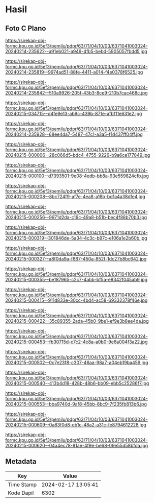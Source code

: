 # Hasil

## Foto C Plano

https://sirekap-obj-formc.kpu.go.id/5ef3/pemilu/pdpr/63/71/04/10/03/6371041003024-20240214-235622--a91eb021-a949-4fb5-bebd-5905057fbdd5.jpg

https://sirekap-obj-formc.kpu.go.id/5ef3/pemilu/pdpr/63/71/04/10/03/6371041003024-20240214-235819--9974ad51-88fe-4411-a014-f4e0378f6525.jpg

https://sirekap-obj-formc.kpu.go.id/5ef3/pemilu/pdpr/63/71/04/10/03/6371041003024-20240214-235842--510a9926-205f-43b3-8ce9-210b7cac468c.jpg

https://sirekap-obj-formc.kpu.go.id/5ef3/pemilu/pdpr/63/71/04/10/03/6371041003024-20240215-034715--d4fe9e13-ab9c-439b-871e-afbf11e631e2.jpg

https://sirekap-obj-formc.kpu.go.id/5ef3/pemilu/pdpr/63/71/04/10/03/6371041003024-20240214-235928--68ee4da7-5487-47c1-a3a5-f1d437ff04ff.jpg

https://sirekap-obj-formc.kpu.go.id/5ef3/pemilu/pdpr/63/71/04/10/03/6371041003024-20240215-000006--28c066d5-bdc4-4755-9226-b9a6ce177849.jpg

https://sirekap-obj-formc.kpu.go.id/5ef3/pemilu/pdpr/63/71/04/10/03/6371041003024-20240215-000100--d7393501-9e08-4edb-bb8a-93e559824cfb.jpg

https://sirekap-obj-formc.kpu.go.id/5ef3/pemilu/pdpr/63/71/04/10/03/6371041003024-20240215-000208--8bc724f9-af7e-4ea8-a18b-bd1a4a38dfe4.jpg

https://sirekap-obj-formc.kpu.go.id/5ef3/pemilu/pdpr/63/71/04/10/03/6371041003024-20240215-000256--9971d2da-c16c-49a8-b51b-bec4f88b70b3.jpg

https://sirekap-obj-formc.kpu.go.id/5ef3/pemilu/pdpr/63/71/04/10/03/6371041003024-20240215-000319--301846de-5a34-4c3c-b97c-e106a1e2b60b.jpg

https://sirekap-obj-formc.kpu.go.id/5ef3/pemilu/pdpr/63/71/04/10/03/6371041003024-20240215-000327--a8f0da9a-f867-450a-852f-1dc27b8bc642.jpg

https://sirekap-obj-formc.kpu.go.id/5ef3/pemilu/pdpr/63/71/04/10/03/6371041003024-20240215-000355--be187965-c2c7-4abb-bf5a-e8342f045ab9.jpg

https://sirekap-obj-formc.kpu.go.id/5ef3/pemilu/pdpr/63/71/04/10/03/6371041003024-20240215-000415--911d833e-30cc-4bd4-ac58-69332378f46e.jpg

https://sirekap-obj-formc.kpu.go.id/5ef3/pemilu/pdpr/63/71/04/10/03/6371041003024-20240215-000422--35c89355-2ada-45b0-9be1-ef9e3b8ee4da.jpg

https://sirekap-obj-formc.kpu.go.id/5ef3/pemilu/pdpr/63/71/04/10/03/6371041003024-20240215-000453--fb30715d-c7c2-4c8a-a0b0-9e6a004f3a22.jpg

https://sirekap-obj-formc.kpu.go.id/5ef3/pemilu/pdpr/63/71/04/10/03/6371041003024-20240215-000502--0c7e23f8-c307-46aa-98a7-a04eb19ba459.jpg

https://sirekap-obj-formc.kpu.go.id/5ef3/pemilu/pdpr/63/71/04/10/03/6371041003024-20240215-000540--413b4d18-428b-48b6-bb09-ebb5c25286f7.jpg

https://sirekap-obj-formc.kpu.go.id/5ef3/pemilu/pdpr/63/71/04/10/03/6371041003024-20240215-000553--bba9740d-9af8-45bb-8bc9-7f235fb813b6.jpg

https://sirekap-obj-formc.kpu.go.id/5ef3/pemilu/pdpr/63/71/04/10/03/6371041003024-20240215-000609--0a83f0d8-eb1c-48a2-a31c-fe8794612228.jpg

https://sirekap-obj-formc.kpu.go.id/5ef3/pemilu/pdpr/63/71/04/10/03/6371041003024-20240215-000620--04a4ec78-91ae-4f9e-be68-09e55d58bfda.jpg


## Metadata

| Key        | Value               |
| ---------- | ------------------- |
| Time Stamp | 2024-02-17 13:05:41 |
| Kode Dapil | 6302                |



